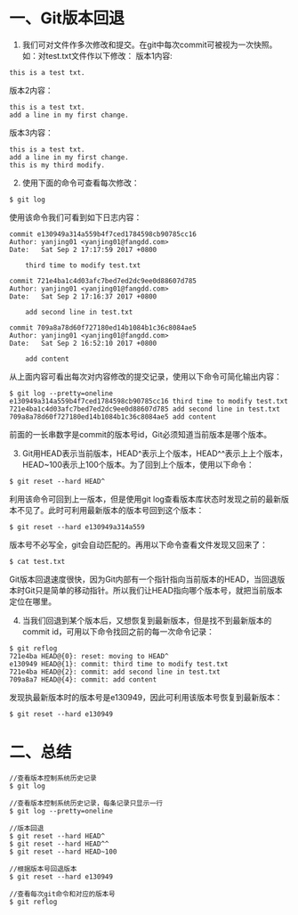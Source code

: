 # 一、Git版本回退
1. 我们可对文件作多次修改和提交。在git中每次commit可被视为一次快照。如：对test.txt文件作以下修改：
版本1内容:
```
this is a test txt.
```
版本2内容：
```
this is a test txt.
add a line in my first change.
```
版本3内容：
```
this is a test txt.
add a line in my first change.
this is my third modify.
```

2. 使用下面的命令可查看每次修改：
```
$ git log
```
使用该命令我们可看到如下日志内容：
```
commit e130949a314a559b4f7ced1784598cb90785cc16
Author: yanjing01 <yanjing01@fangdd.com>
Date:   Sat Sep 2 17:17:59 2017 +0800

    third time to modify test.txt

commit 721e4ba1c4d03afc7bed7ed2dc9ee0d88607d785
Author: yanjing01 <yanjing01@fangdd.com>
Date:   Sat Sep 2 17:16:37 2017 +0800

    add second line in test.txt

commit 709a8a78d60f727180ed14b1084b1c36c8084ae5
Author: yanjing01 <yanjing01@fangdd.com>
Date:   Sat Sep 2 16:52:10 2017 +0800

    add content
```
从上面内容可看出每次对内容修改的提交记录，使用以下命令可简化输出内容：
```
$ git log --pretty=oneline
e130949a314a559b4f7ced1784598cb90785cc16 third time to modify test.txt
721e4ba1c4d03afc7bed7ed2dc9ee0d88607d785 add second line in test.txt
709a8a78d60f727180ed14b1084b1c36c8084ae5 add content
```
前面的一长串数字是commit的版本号id，Git必须知道当前版本是哪个版本。

3. Git用HEAD表示当前版本，HEAD^表示上个版本，HEAD^^表示上上个版本，HEAD~100表示上100个版本。为了回到上个版本，使用以下命令：
```
$ git reset --hard HEAD^
```
利用该命令可回到上一版本，但是使用git log查看版本库状态时发现之前的最新版本不见了。此时可利用最新版本的版本号回到这个版本：
```
$ git reset --hard e130949a314a559
```
版本号不必写全，git会自动匹配的。再用以下命令查看文件发现又回来了：
```
$ cat test.txt
```
Git版本回退速度很快，因为Git内部有一个指针指向当前版本的HEAD，当回退版本时Git只是简单的移动指针。所以我们让HEAD指向哪个版本号，就把当前版本定位在哪里。

4. 当我们回退到某个版本后，又想恢复到最新版本，但是找不到最新版本的commit id，可用以下命令找回之前的每一次命令记录：
```
$ git reflog
721e4ba HEAD@{0}: reset: moving to HEAD^
e130949 HEAD@{1}: commit: third time to modify test.txt
721e4ba HEAD@{2}: commit: add second line in test.txt
709a8a7 HEAD@{4}: commit: add content
```
发现执最新版本时的版本号是e130949，因此可利用该版本号恢复到最新版本：
```
$ git reset --hard e130949
```

# 二、总结
```
//查看版本控制系统历史记录
$ git log

//查看版本控制系统历史记录，每条记录只显示一行
$ git log --pretty=oneline

//版本回退
$ git reset --hard HEAD^
$ git reset --hard HEAD^^
$ git reset --hard HEAD~100

//根据版本号回退版本
$ git reset --hard e130949

//查看每次git命令和对应的版本号
$ git reflog
```


























